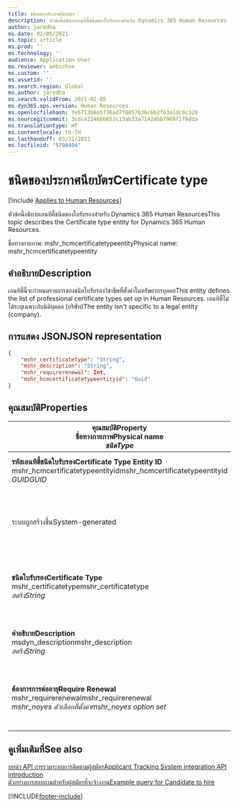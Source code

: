 ```yaml
---
title: ชนิดของประกาศนียบัตร
description: หัวข้อนี้อธิบายเอนทิตี้ชนิดของใบรับรองสำหรับ Dynamics 365 Human Resources
author: jaredha
ms.date: 02/05/2021
ms.topic: article
ms.prod: ''
ms.technology: ''
audience: Application User
ms.reviewer: anbichse
ms.custom: ''
ms.assetid: ''
ms.search.region: Global
ms.author: jaredha
ms.search.validFrom: 2021-02-05
ms.dyn365.ops.version: Human Resources
ms.openlocfilehash: fe5713b6b5f38ad7f6857b36c6b2f63a1dc0c320
ms.sourcegitcommit: 3cdc42346bb653c13ab33a7142dbb7969f1f6dda
ms.translationtype: HT
ms.contentlocale: th-TH
ms.lasthandoff: 03/31/2021
ms.locfileid: "5798404"
---
```

# <a name="certificate-type"></a><span data-ttu-id="e08c9-103">ชนิดของประกาศนียบัตร</span><span class="sxs-lookup"><span data-stu-id="e08c9-103">Certificate type</span></span>

[!include [Applies to Human Resources](../includes/applies-to-hr.md)]

<span data-ttu-id="e08c9-104">หัวข้อนี้อธิบายเอนทิตี้ชนิดของใบรับรองสำหรับ Dynamics 365 Human Resources</span><span class="sxs-lookup"><span data-stu-id="e08c9-104">This topic describes the Certificate type entity for Dynamics 365 Human Resources.</span></span>

<span data-ttu-id="e08c9-105">ชื่อทางกายภาพ: mshr_hcmcertificatetypeentity</span><span class="sxs-lookup"><span data-stu-id="e08c9-105">Physical name: mshr_hcmcertificatetypeentity</span></span>

## <a name="description"></a><span data-ttu-id="e08c9-106">คำอธิบาย</span><span class="sxs-lookup"><span data-stu-id="e08c9-106">Description</span></span>

<span data-ttu-id="e08c9-107">เอนทิตี้นี้จะกําหนดรายการของชนิดใบรับรองวิชาชีพที่ตั้งค่าในทรัพยากรบุคคล</span><span class="sxs-lookup"><span data-stu-id="e08c9-107">This entity defines the list of professional certificate types set up in Human Resources.</span></span> <span data-ttu-id="e08c9-108">เอนทิตี้ไม่ได้ระบุเฉพาะกับนิติบุคคล (บริษัท)</span><span class="sxs-lookup"><span data-stu-id="e08c9-108">The entity isn't specific to a legal entity (company).</span></span>

## <a name="json-representation"></a><span data-ttu-id="e08c9-109">การแสดง JSON</span><span class="sxs-lookup"><span data-stu-id="e08c9-109">JSON representation</span></span>

```json
{
    "mshr_certificatetype": "String",
    "mshr_description": "String",
    "mshr_requirerenewal": Int,
    "mshr_hcmcertificatetypeentityid": "Guid"
}
```

## <a name="properties"></a><span data-ttu-id="e08c9-110">คุณสมบัติ</span><span class="sxs-lookup"><span data-stu-id="e08c9-110">Properties</span></span>

| <span data-ttu-id="e08c9-111">คุณสมบัติ</span><span class="sxs-lookup"><span data-stu-id="e08c9-111">Property</span></span><br><span data-ttu-id="e08c9-112">**ชื่อทางกายภาพ**</span><span class="sxs-lookup"><span data-stu-id="e08c9-112">**Physical name**</span></span><br><span data-ttu-id="e08c9-113">**_ชนิด_**</span><span class="sxs-lookup"><span data-stu-id="e08c9-113">**_Type_**</span></span> | <span data-ttu-id="e08c9-114">ใช้</span><span class="sxs-lookup"><span data-stu-id="e08c9-114">Use</span></span> | <span data-ttu-id="e08c9-115">คำอธิบาย</span><span class="sxs-lookup"><span data-stu-id="e08c9-115">Description</span></span> |
| --- | --- | --- |
| <span data-ttu-id="e08c9-116">**รหัสเอนทิตี้ชนิดใบรับรอง**</span><span class="sxs-lookup"><span data-stu-id="e08c9-116">**Certificate Type Entity ID**</span></span><br><span data-ttu-id="e08c9-117">mshr_hcmcertificatetypeentityid</span><span class="sxs-lookup"><span data-stu-id="e08c9-117">mshr_hcmcertificatetypeentityid</span></span><br><span data-ttu-id="e08c9-118">*GUID*</span><span class="sxs-lookup"><span data-stu-id="e08c9-118">*GUID*</span></span> | <span data-ttu-id="e08c9-119">อ่านอย่างเดียว</span><span class="sxs-lookup"><span data-stu-id="e08c9-119">Read-only</span></span><br><span data-ttu-id="e08c9-120">จำเป็นต้องระบุ</span><span class="sxs-lookup"><span data-stu-id="e08c9-120">Required</span></span> 
<span data-ttu-id="e08c9-121">ระบบถูกสร้างขึ้น</span><span class="sxs-lookup"><span data-stu-id="e08c9-121">System-generated</span></span> | <span data-ttu-id="e08c9-122">ตัวระบุหลักที่ไม่ซ้ำกันสำหรับชนิดใบรับรอง</span><span class="sxs-lookup"><span data-stu-id="e08c9-122">Unique primary identifier for the certificate type.</span></span> |
| <span data-ttu-id="e08c9-123">**ชนิดใบรับรอง**</span><span class="sxs-lookup"><span data-stu-id="e08c9-123">**Certificate Type**</span></span><br><span data-ttu-id="e08c9-124">mshr_certificatetype</span><span class="sxs-lookup"><span data-stu-id="e08c9-124">mshr_certificatetype</span></span><br><span data-ttu-id="e08c9-125">*สตริง*</span><span class="sxs-lookup"><span data-stu-id="e08c9-125">*String*</span></span> | <span data-ttu-id="e08c9-126">อ่าน/เขียน</span><span class="sxs-lookup"><span data-stu-id="e08c9-126">Read/write</span></span><br><span data-ttu-id="e08c9-127">จำเป็นต้องระบุ</span><span class="sxs-lookup"><span data-stu-id="e08c9-127">Required</span></span> | <span data-ttu-id="e08c9-128">ตัวระบุของผู้ใช้สามารถอ่านได้ที่ไม่ซ้ำกันสำหรับชนิดใบรับรอง</span><span class="sxs-lookup"><span data-stu-id="e08c9-128">Unique user-readable identifier for the certificate type.</span></span> |
| <span data-ttu-id="e08c9-129">**คำอธิบาย**</span><span class="sxs-lookup"><span data-stu-id="e08c9-129">**Description**</span></span><br><span data-ttu-id="e08c9-130">msdyn_description</span><span class="sxs-lookup"><span data-stu-id="e08c9-130">mshr_description</span></span><br><span data-ttu-id="e08c9-131">*สตริง*</span><span class="sxs-lookup"><span data-stu-id="e08c9-131">*String*</span></span> | <span data-ttu-id="e08c9-132">อ่าน/เขียน</span><span class="sxs-lookup"><span data-stu-id="e08c9-132">Read/write</span></span><br><span data-ttu-id="e08c9-133">จำเป็นต้องระบุ</span><span class="sxs-lookup"><span data-stu-id="e08c9-133">Required</span></span> | <span data-ttu-id="e08c9-134">คำอธิบายของชนิดใบรับรอง</span><span class="sxs-lookup"><span data-stu-id="e08c9-134">Description of the certificate type.</span></span> |
| <span data-ttu-id="e08c9-135">**ต้องการการต่ออายุ**</span><span class="sxs-lookup"><span data-stu-id="e08c9-135">**Require Renewal**</span></span><br><span data-ttu-id="e08c9-136">mshr_requirerenewal</span><span class="sxs-lookup"><span data-stu-id="e08c9-136">mshr_requirerenewal</span></span><br><span data-ttu-id="e08c9-137">*mshr_noyes ตัวเลือกที่ตั้งค่า*</span><span class="sxs-lookup"><span data-stu-id="e08c9-137">*mshr_noyes option set*</span></span> | <span data-ttu-id="e08c9-138">อ่าน/เขียน</span><span class="sxs-lookup"><span data-stu-id="e08c9-138">Read/write</span></span><br><span data-ttu-id="e08c9-139">ไม่จำเป็นต้องระบุ</span><span class="sxs-lookup"><span data-stu-id="e08c9-139">Optional</span></span> | <span data-ttu-id="e08c9-140">ระบุว่าการต่ออายุจำเป็นสำหรับใบรับรองหรือไม่</span><span class="sxs-lookup"><span data-stu-id="e08c9-140">Indicates whether renewal is required for the certificate.</span></span> |

## <a name="see-also"></a><span data-ttu-id="e08c9-141">ดูเพิ่มเติมที่</span><span class="sxs-lookup"><span data-stu-id="e08c9-141">See also</span></span>

[<span data-ttu-id="e08c9-142">บทนํา API การรวมระบบการติดตามผู้สมัคร</span><span class="sxs-lookup"><span data-stu-id="e08c9-142">Applicant Tracking System integration API introduction</span></span>](hr-admin-integration-ats-api-introduction.md)<br>
[<span data-ttu-id="e08c9-143">ตัวอย่างการสอบถามสำหรับผู้สมัครที่จะจ้างงาน</span><span class="sxs-lookup"><span data-stu-id="e08c9-143">Example query for Candidate to hire</span></span>](hr-admin-integration-ats-api-candidate-to-hire-example-query.md)



[!INCLUDE[footer-include](../includes/footer-banner.md)]
